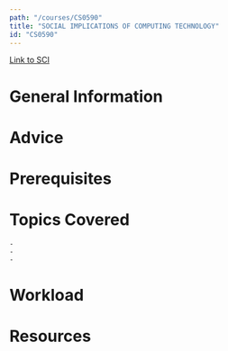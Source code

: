 ```yaml
---
path: "/courses/CS0590"
title: "SOCIAL IMPLICATIONS OF COMPUTING TECHNOLOGY"
id: "CS0590"
---
```


[Link to SCI]("http://courses.sci.pitt.edu/courses/courses/view/CS-0590")

# General Information

# Advice

# Prerequisites

<!-- PREREQ_REPLACEMENT (Do not remove) -->

<!-- END PREREQ_REPLACEMENT (Do not remove) -->

# Topics Covered

    -
    -
    -

# Workload

<!-- TESTIMONIALS
# Testimonials
This gets replaced with Gatsby, its
data comes from Google Sheets for easier
editing!
-->

# Resources
